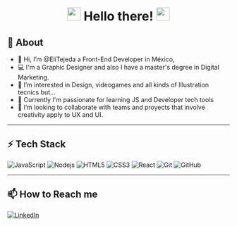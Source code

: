 
<h1 align = "center"><img src="https://raw.githubusercontent.com/iampavangandhi/iampavangandhi/master/gifs/Hi.gif" width="30px"> Hello there! <img src="https://emojis.slackmojis.com/emojis/images/1531849430/4246/blob-sunglasses.gif?1531849430" width="30"/></h1>


## 🚀 About
  
- 👋 Hi, I’m @EliTejeda a Front-End Developer in México,
- 💻 I'm a Graphic Designer and also I have a master's degree in Digital Marketing.
- 👀 I’m interested in Design, videogames and all kinds of Illustration tecnics but...
- 🌱 Currently I'm passionate for learning JS and Developer tech tools
- 💞️ I’m looking to collaborate with teams and proyects that involve creativity apply to UX and UI.  
  

<hr>

## ⚡ Tech Stack

![JavaScript](https://img.shields.io/badge/-JavaScript-black?style=flat-square&logo=javascript)
![Nodejs](https://img.shields.io/badge/-Nodejs-black?style=flat-square&logo=Node.js)
![HTML5](https://img.shields.io/badge/-HTML5-E34F26?style=flat-square&logo=html5&logoColor=white)
![CSS3](https://img.shields.io/badge/-CSS3-1572B6?style=flat-square&logo=css3)
![React](https://img.shields.io/badge/React-black?style=flat-square&logo=React)
![Git](https://img.shields.io/badge/-Git-black?style=flat-square&logo=git)
![GitHub](https://img.shields.io/badge/-GitHub-181717?style=flat-square&logo=github)

<hr>

## 📫 How to Reach me
<a href="https://www.linkedin.com/in/elizabeth-tejeda-1185bba5/" target="_blank"><img alt="LinkedIn" src="https://img.shields.io/badge/linkedin-%230077B5.svg?&style=for-the-badge&logo=linkedin&logoColor=white" /></a>
